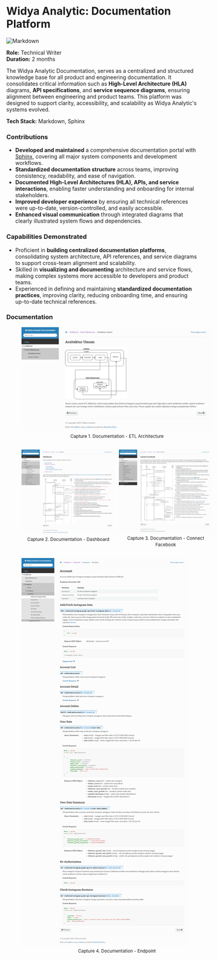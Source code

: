 # Widya Analytic: Documentation Platform

![Markdown](https://img.shields.io/badge/Markdown-000000?style=for-the-badge&logo=markdown&logoColor=white)

<b>Role:</b> Technical Writer<br/>
<b>Duration:</b> 2 months

The Widya Analytic Documentation, serves as a centralized and structured knowledge base for all product and engineering documentation. It consolidates critical information such as <b>High-Level Architecture (HLA)</b> diagrams, <b>API specifications</b>, and <b>service sequence diagrams</b>, ensuring alignment between engineering and product teams. This platform was designed to support clarity, accessibility, and scalability as Widya Analytic's systems evolved.

<b>Tech Stack:</b> Markdown, Sphinx

### Contributions

- <b>Developed and maintained</b> a comprehensive documentation portal with [Sphinx](https://www.sphinx-doc.org/), covering all major system components and development workflows.
- <b>Standardized documentation structure</b> across teams, improving consistency, readability, and ease of navigation.
- <b>Documented High-Level Architectures (HLA), APIs, and service interactions</b>, enabling faster understanding and onboarding for internal stakeholders.
- <b>Improved developer experience</b> by ensuring all technical references were up-to-date, version-controlled, and easily accessible.
- <b>Enhanced visual communication</b> through integrated diagrams that clearly illustrated system flows and dependencies.

### Capabilities Demonstrated

- Proficient in <b>building centralized documentation platforms</b>, consolidating system architecture, API references, and service diagrams to support cross-team alignment and scalability.
- Skilled in <b>visualizing and documenting</b> architecture and service flows, making complex systems more accessible to developers and product teams.
- Experienced in defining and maintaining <b>standardized documentation practices</b>, improving clarity, reducing onboarding time, and ensuring up-to-date technical references.

### Documentation

<figure style="width:100%">
    <a href="portfolio/images/2022_widya_analytic_doc_architecture.png"
    target="_blank"
    rel="noopener noreferrer">
        <img src="images/2022_widya_analytic_doc_architecture.png" alt="Widya Analytic: Documentation - ETL Architecture">
    </a>
    <figcaption style="text-align:center"><small>Capture 1. Documentation - ETL Architecture</small></figcaption>
</figure>

<div style="display:flex">
  <div style="flex:50%;margin-right:10px">
    <figure style="width:100%">
        <a href="portfolio/images/2022_widya_analytic_doc_feature_dashboard.png"
        target="_blank"
        rel="noopener noreferrer">
            <img src="images/2022_widya_analytic_doc_feature_dashboard.png" alt="Widya Analytic: Documentation - Dashboard">
        </a>
        <figcaption style="text-align:center"><small>Capture 2. Documentation - Dashboard</small></figcaption>
    </figure>
  </div>
  <div style="flex:50%">
    <figure style="width:100%">
        <a href="portfolio/images/2022_widya_analytic_doc_feature_connect_facebook.png"
        target="_blank"
        rel="noopener noreferrer">
            <img src="images/2022_widya_analytic_doc_feature_connect_facebook.png" alt="Widya Analytic: Documentation - Connect Facebook">
        </a>
        <figcaption style="text-align:center"><small>Capture 3. Documentation - Connect Facebook</small></figcaption>
    </figure>
  </div>
</div>

<figure style="width:100%">
    <a href="portfolio/images/2022_widya_analytic_doc_endpoint.png"
    target="_blank"
    rel="noopener noreferrer">
        <img src="images/2022_widya_analytic_doc_endpoint.png" alt="Widya Analytic: Documentation - Endpoint">
    </a>
    <figcaption style="text-align:center"><small>Capture 4. Documentation - Endpoint</small></figcaption>
</figure>
